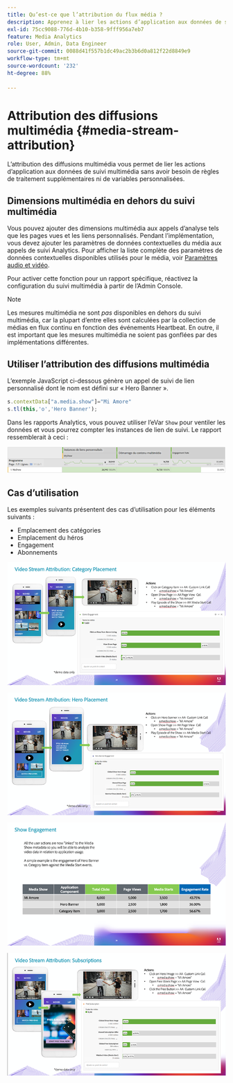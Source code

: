 ```yaml
---
title: Qu’est-ce que l’attribution du flux média ?
description: Apprenez à lier les actions d’application aux données de suivi multimédia sans avoir besoin de règles de traitement supplémentaires ni de variables personnalisées.
exl-id: 75cc9088-776d-4b10-b358-9fff956a7eb7
feature: Media Analytics
role: User, Admin, Data Engineer
source-git-commit: 0088d41f557b1dc49ac2b3b6d0a812f22d8849e9
workflow-type: tm+mt
source-wordcount: '232'
ht-degree: 88%

---
```


# Attribution des diffusions multimédia {#media-stream-attribution}

L’attribution des diffusions multimédia vous permet de lier les actions d’application aux données de suivi multimédia sans avoir besoin de règles de traitement supplémentaires ni de variables personnalisées.

## Dimensions multimédia en dehors du suivi multimédia

Vous pouvez ajouter des dimensions multimédia aux appels d’analyse tels que les pages vues et les liens personnalisés. Pendant l’implémentation, vous devez ajouter les paramètres de données contextuelles du média aux appels de suivi Analytics. Pour afficher la liste complète des paramètres de données contextuelles disponibles utilisés pour le média, voir [Paramètres audio et vidéo](/help/implementation/variables/audio-video-parameters.md).

Pour activer cette fonction pour un rapport spécifique, réactivez la configuration du suivi multimédia à partir de l’Admin Console.

>[!NOTE]
>
>Les mesures multimédia ne sont _pas_ disponibles en dehors du suivi multimédia, car la plupart d’entre elles sont calculées par la collection de médias en flux continu en fonction des événements Heartbeat. En outre, il est important que les mesures multimédia ne soient pas gonflées par des implémentations différentes.

## Utiliser l’attribution des diffusions multimédia

L’exemple JavaScript ci-dessous génère un appel de suivi de lien personnalisé dont le nom est défini sur « Hero Banner ».

```javascript
s.contextData["a.media.show"]="Mi Amore"
s.tl(this,'o','Hero Banner');
```

Dans les rapports Analytics, vous pouvez utiliser l’eVar `Show` pour ventiler les données et vous pourrez compter les instances de lien de suivi. Le rapport ressemblerait à ceci :

![](/assets/myShow-rpt-1.png)

## Cas d’utilisation

Les exemples suivants présentent des cas d’utilisation pour les éléments suivants :

* Emplacement des catégories
* Emplacement du héros
* Engagement
* Abonnements

![](/assets/vid-stream-attr-category.png)

![](/assets/vid-stream-attr-hero.png)

![](/assets/show-engagement.png)

![](/assets/vid-stream-attr-subs.png)
